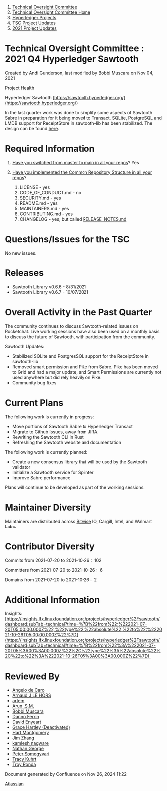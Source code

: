 1. [Technical Oversight Committee](index.html)
2. [Technical Oversight Committee Home](Technical-Oversight-Committee-Home_21430274.html)
3. [Hyperledger Projects](Hyperledger-Projects_21447704.html)
4. [TSC Project Updates](TSC-Project-Updates_21430854.html)
5. [2021 Project Updates](2021-Project-Updates_21452543.html)

# Technical Oversight Committee : 2021 Q4 Hyperledger Sawtooth

Created by Andi Gunderson, last modified by Bobbi Muscara on Nov 04, 2021

Project Health

Hyperledger Sawtooth [https://sawtooth.hyperledger.org/](https://sawtooth.hyperledger.org/)

In the last quarter work was done to simplify some aspects of Sawtooth Sabre in preparation for it being moved to Transact. SQLite, PostgreSQL and LMDB support for ReceiptStore in sawtooth-lib has been stabilized. The design can be found [here](https://www.splinter.dev/community/planning/libsawtooth_receipt_store.html).

# Required Information

1. [Have you switched from master to main in all your repos](https://lf-hyperledger.atlassian.net/wiki/display/TSC/Projects+have+two+quarters+to+comply+with+common+repo+structure?focusedCommentId=21452776)? Yes
2. [Have you implemented the Common Repository Structure in all your repos](https://tsc.hyperledger.org/repository-structure.html)?
   
   1. LICENSE - yes
   2. CODE\_OF\_CONDUCT.md - no
   3. SECURITY.md - yes
   4. README.md - yes
   5. MAINTAINERS.md - yes
   6. CONTRIBUTING.md - yes
   7. CHANGELOG - yes, but called [RELEASE\_NOTES.md](http://RELEASE_NOTES.md)

# Questions/Issues for the TSC

No new issues.

# Releases

- Sawtooth Library v0.6.6 - 8/31/2021
- Sawtooth Library v0.6.7 - 10/07/2021

# Overall Activity in the Past Quarter

The community continues to discuss Sawtooth-related issues on Rocketchat. Live working sessions have also been used on a monthly basis to discuss the future of Sawtooth, with participation from the community.

Sawtooth Updates:

- Stabilized SQLite and PostgresSQL support for the ReceiptStore in sawtooth-lib
- Removed smart permission and Pike from Sabre. Pike has been moved to Grid and had a major update, and Smart Permissions are currently not used anywhere but did rely heavily on Pike.
- Community bug fixes

# Current Plans

The following work is currently in progress:

- Move portions of Sawtooth Sabre to Hyperledger Transact
- Migrate to Github Issues, away from JIRA.
- Rewriting the Sawtooth CLI in Rust
- Refreshing the Sawtooth website and documentation

The following work is currently planned:

- Create a new consensus library that will be used by the Sawtooth validator
- Initialize a Sawtooth service for Splinter
- Improve Sabre performance

Plans will continue to be developed as part of the working sessions.

# Maintainer Diversity

Maintainers are distributed across [Bitwise](http://bitwise.io/) IO, Cargill, Intel, and Walmart Labs.

# Contributor Diversity

Commits from 2021-07-20 to 2021-10-26 :  102

Committers from 2021-07-20 to 2021-10-26 :  6

Domains from 2021-07-20 to 2021-10-26 :  2

# Additional Information

Insights: [https://insights.lfx.linuxfoundation.org/projects/hyperledger%2Fsawtooth/dashboard;subTab=technical?time=%7B%22from%22:%222021-07-20T05:00:00.000Z%22,%22type%22:%22absolute%22,%22to%22:%222021-10-26T05:00:00.000Z%22%7D](https://insights.lfx.linuxfoundation.org/projects/hyperledger%2Fsawtooth/dashboard;subTab=technical?time=%7B%22from%22%3A%222021-07-20T05%3A00%3A00.000Z%22%2C%22type%22%3A%22absolute%22%2C%22to%22%3A%222021-10-26T05%3A00%3A00.000Z%22%7D) 

# Reviewed By

- [Angelo de Caro](https://lf-hyperledger.atlassian.net/wiki/people/70121:d6b0f0e4-825f-4f16-88e1-4d14e95f2f10?ref=confluence)
- [Arnaud J LE HORS](https://lf-hyperledger.atlassian.net/wiki/people/70121:0e75e3b8-500a-4067-9f7e-ed46e91bcb9d?ref=confluence)
- [artem](https://lf-hyperledger.atlassian.net/wiki/people/557058:5196a62e-7a77-4c97-8180-ae5a5992fb63?ref=confluence)
- [Arun .S.M.](https://lf-hyperledger.atlassian.net/wiki/people/621a0e5097d313006ba7386a?ref=confluence)
- [Bobbi Muscara](https://lf-hyperledger.atlassian.net/wiki/people/5c4cb1b7d8bbb7445c0a457e?ref=confluence)
- [Danno Ferrin](https://lf-hyperledger.atlassian.net/wiki/people/5b7f2d80c4e4892a5b789551?ref=confluence)
- [David Enyeart](https://lf-hyperledger.atlassian.net/wiki/people/712020:30d7e775-8a5d-4896-8950-8da2af027639?ref=confluence)
- [Grace Hartley (Deactivated)](https://lf-hyperledger.atlassian.net/wiki/people/5c3e0cd1ff324728a1db2448?ref=confluence)
- [Hart Montgomery](https://lf-hyperledger.atlassian.net/wiki/people/712020:86f447c0-86dc-43b3-ac03-6a31923bbb84?ref=confluence)
- [Jim Zhang](https://lf-hyperledger.atlassian.net/wiki/people/712020:e39af0bd-79c1-49e2-887c-a74cef87f822?ref=confluence)
- [kamlesh nagware](https://lf-hyperledger.atlassian.net/wiki/people/557058:8e1fc425-f938-4b39-ad13-9cd8b0ddde52?ref=confluence)
- [Nathan George](https://lf-hyperledger.atlassian.net/wiki/people/712020:3e7556ab-cdb8-47f5-8b68-12a3378021fd?ref=confluence)
- [Peter Somogyvari](https://lf-hyperledger.atlassian.net/wiki/people/557058:cae262a4-be99-4f5e-a36e-bf20a5c795f2?ref=confluence)
- [Tracy Kuhrt](https://lf-hyperledger.atlassian.net/wiki/people/712020:eb6ae9c3-aa8e-40ba-9dab-a6969b1ac52e?ref=confluence)
- [Troy Ronda](https://lf-hyperledger.atlassian.net/wiki/people/557058:c854f35a-2b58-4be3-9003-ca2a67495580?ref=confluence)

Document generated by Confluence on Nov 26, 2024 11:22

[Atlassian](http://www.atlassian.com/)
